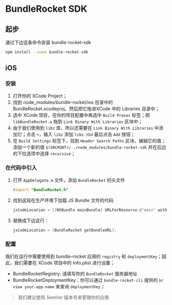 # BundleRocket SDK

## 起步

通过下边这条命令安装 bundle-rocket-sdk

```sh
npm install --save bundle-rocket-sdk
```

## iOS

### 安装

1. 打开你的 XCode Project；
2. 找到 node_modules/bundle-rocket/ios 目录中的 BundleRocket.xcodeproj，然后把它拖进XCode 中的 Libraries 目录中；
3. 选中 XCode 项目，在你的项目配置中再选中 `Build Prases` 标签；把 `libBundleRocket.a` 拖到 `Link Binary With Libraries` 区块中；
4. 由于我们使用到 `libz` 库，所以还需要在 `Link Binary With Libraries` 中添加它；点击 `+`，输入 `libz` 添加 `libz.tbd` 最后点击 `Add` 按钮；
5. 在 `Build Settings` 标签下，找到 `Header Search Paths` 区块，编辑它的值；添加一个新的值 `$(SRCROOT)/../node_modules/bundle-rocket-sdk` 并在后边的下拉选项中选择 `recursive`；

### 在代码中引入

1. 打开 `AppDelegate.m` 文件，添加 `BundleRocket` 的头文件

    ```Objective-C
    #import "BundleRocket.h"
    ```
2. 找到这段在生产环境下加载 JS Bundle 文件的代码

    ```Objective-C
    jsCodeLocation = [[NSBundle mainBundle] URLForResource:@"main" withExtension:@"jsbundle"];
    ```

3. 替换成下边这行：

    ```Objective-C
    jsCodeLocation = [BundleRocket getBundleURL];
    ```

### 配置

我们在运行中需要使用到 bundle-rocket 应用的 `registry` 和 `deploymentKey`；因此，我们需要在 XCode 项目中的 Info.plist 进行设置；

+ BundleRocketRegistry: 请填写你的 `BundleRocket` 服务器地址
+ BundleRocketDeploymentKey：你可以通过 `bundle-rocket-cli` 提供的 `br view your-app-name` 来查询 `deploymentKey`；

> 我们建议使用 SemVer 版本号来管理你的应用
